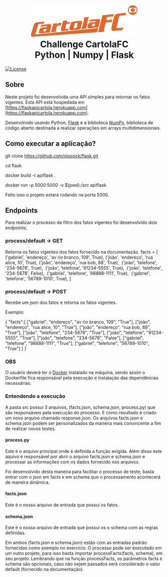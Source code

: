 <h1 align="center">
    <img alt="Agility" src="images/cartola-fc-logo.png" height="100px" />
    <br>Challenge CartolaFC<br/>
    Python | Numpy | Flask
</h1>

<p align="center">

<a href="https://packagist.org/packages/laravel/framework"><img src="https://poser.pugx.org/laravel/framework/license.svg" alt="License"></a>

</p>

## Sobre

Neste projeto foi desenvolvida uma API simples para retornar os fatos vigentes. Esta API está hospedada em [https://flaskapicartola.herokuapp.com](https://flaskapicartola.herokuapp.com).

Desenvolvido usando Python, [Flask](https://flask.palletsprojects.com/en/2.0.x/) e a biblioteca [NumPy](https://numpy.org/), biblioteca de código aberto destinada a realizar operações em arrays multidimensionais.

## Como executar a aplicação?

git clone https://github.com/slooock/flask.git

cd flask

docker build -t apiflask .

docker run -p 5000:5000 -v $(pwd):/src apiflask

Feito isso o projeto estará rodando na porta 5000.

## Endpoints

Para realizar o processo de filtro dos fatos vigentes foi desenvolvido dois endpoints;

### process/default -> GET

Retorna os fatos vigentes dos fatos fornecido na documentação.
facts = [
('gabriel', 'endereço', 'av rio branco, 109', True),
('joão', 'endereço', 'rua alice, 10', True),
('joão', 'endereço', 'rua bob, 88', True),
 ('joão', 'telefone', '234-5678', True),
 ('joão', 'telefone', '91234-5555', True),
 ('joão', 'telefone', '234-5678', False),
 ('gabriel', 'telefone', '98888-1111', True),
 ('gabriel', 'telefone', '56789-1010', True),
]

### process/default -> POST

Recebe um json dos fatos e retorna os fatos vigentes.

Exemplo:

{
"facts":[
["gabriel", "endereço", "av rio branco, 109", "True"],
["joão", "endereço", "rua alice, 10", "True"],
["joão", "endereço", "rua bob, 88", "True"],
["joão", "telefone", "234-5678", "True"],
["joão", "telefone", "91234-5555", "True"],
["joão", "telefone", "234-5678", "False"],
["gabriel", "telefone", "98888-1111", "True"],
["gabriel", "telefone", "56789-1010", "True"]
]
}

### OBS

O usuário deverá ter o [Docker](https://www.docker.com/) instalado na máquina, sendo assim o Dockerfile fica responsável pela execução e instalação das dependências necessárias.

### Entendendo a execução

A pasta src possui 3 arquivos, (facts.json, schema.json, process.py) que são responsáveis pela execução do processo. E como resultado é criado um novo arquivo chamado response.json. Os arquivos facts.json e schema.json podem ser personalizados da maneira mais convincente a fim de realizar novos testes.

#### process.py

Este é o arquivo principal onde é definida a função exigida. Além disso este aquivo é responsável por abrir o arquivo facts.json e schema.json e processar as informações com os dados fornecido nos arquivos.

Foi desenvolvido desta maneira para facilitar o processo de teste, basta entrar com o json em facts e em schema que o processamento acontecerá de maneira dinâmica.

#### facts.json

Este é o nosso arquivo de entrada que possui os fatos.

#### schema.json

Este é o nosso arquivo de entrada que possui os o schema com as regras definidas.

Em ambos (facts.json e schema.json) estão com as entradas padrão fornecidas como exemplo no exercício. O processo pode ser executado em um outro projeto, para isso basta importar processFacts(facts, schema), em seu projeto. Lembrando que na função processFacts, os parâmetros facts e schema são opcionais, caso não sejam passados será considerado o valor default (fornecido na documentação).
